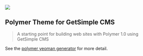 ![](https://cloud.githubusercontent.com/assets/110953/7877439/6a69d03e-0590-11e5-9fac-c614246606de.png)
## Polymer Theme for GetSimple CMS

> A starting point for building web sites with Polymer 1.0 using GetSimple CMS


See the [polymer yeoman generator](https://github.com/yeoman/generator-polymer) for more detail.
